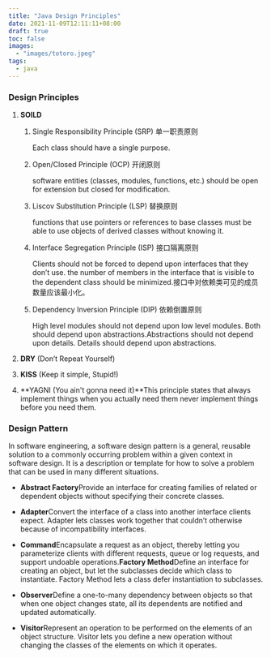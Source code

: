 ```yaml
---
title: "Java Design Principles"
date: 2021-11-09T12:11:11+08:00
draft: true
toc: false
images:
  - "images/totoro.jpeg"
tags: 
  - java
---
```


### Design Principles

1. **SOILD**

   1. Single Responsibility Principle (SRP) 单一职责原则

      Each class should have a single purpose.

   2. Open/Closed Principle (OCP) 开闭原则 

      software entities (classes, modules, functions, etc.) should be open for extension but closed for modification. 

   3. Liscov Substitution Principle (LSP) 替换原则 

      functions that use pointers or references to base classes must be able to use objects of derived classes without knowing it.

   4. Interface Segregation Principle (ISP) 接口隔离原则 

      Clients should not be forced to depend upon interfaces that they don’t use. the number of members in the interface that is visible to the dependent class should be minimized.接口中对依赖类可见的成员数量应该最小化。

   5. Dependency Inversion Principle (DIP) 依赖倒置原则 

      High level modules should not depend upon low level modules. Both should depend upon abstractions.Abstractions should not depend upon details. Details should depend upon abstractions.

2. **DRY** (Don’t Repeat Yourself)

3. **KISS** (Keep it simple, Stupid!)

4. **YAGNI (You ain't gonna need it)**This principle states that always implement things when you actually need them never implement things before you need them.

### Design Pattern

In software engineering, a software design pattern is a general, reusable solution to a commonly occurring problem within a given context in software design. It is a description or template for how to solve a problem that can be used in many different situations.

* **Abstract Factory**Provide an interface for creating families of related or dependent objects without specifying their concrete classes.

* **Adapter**Convert the interface of a class into another interface clients expect. Adapter lets classes work together that couldn’t otherwise because of incompatibility interfaces.

* **Command**Encapsulate a request as an object, thereby letting you parameterize clients with different requests, queue or log requests, and support undoable operations.**Factory Method**Define an interface for creating an object, but let the subclasses decide which class to instantiate. Factory Method lets a class defer instantiation to subclasses.

* **Observer**Define a one-to-many dependency between objects so that when one object changes state, all its dependents are notified and updated automatically.

* **Visitor**Represent an operation to be performed on the elements of an object structure. Visitor lets you define a new operation without changing the classes of the elements on which it operates.

